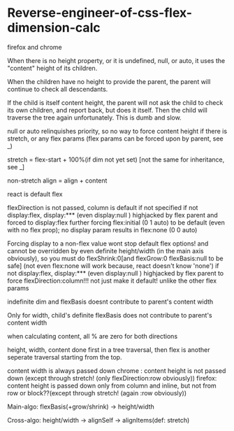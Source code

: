 # Reverse-engineer-of-css-flex-dimension-calc
firefox and chrome

When there is no height property, or it is undefined, null, or auto, it uses the "content" height of its children.

When the children have no height to provide the parent, the parent will continue to check all descendants. 

If the child is itself content height, the parent will not ask the child to check its own children, and report back, but does it itself. Then the child will traverse the tree again unfortunately. This is dumb and slow.

null or auto relinquishes priority, so no way to force content height if there is stretch, or any flex params (flex params can be forced upon by parent, see _)

stretch = flex-start + 100%(if dim not yet set) [not the same for inheritance, see _]

non-stretch align = align + content

react is default flex

flexDirection is not passed, column is default if not specified
if not display:flex, display:*** (even display:null ) highjacked by flex parent and forced to display:flex further forcing flex:initial (0 1 auto) to be default (even with no flex prop); no display param results in flex:none (0 0 auto)

Forcing display to a non-flex value wont stop default flex options! and cannot be overridden by even definite height/width (in the main axis obviously), so you must do flexShrink:0[and flexGrow:0 flexBasis:null to be safe] (not even flex:none will work because, react doesn't know 'none')
if not display:flex, display:*** (even display:null ) highjacked by flex parent to force flexDirection:column!!! not just make it default! unlike the other flex params

indefinite dim and flexBasis doesnt contribute to parent's content width

Only for width, child's definite flexBasis does not contribute to parent's content width

when calculating content, all % are zero for both directions

height, width, content done first in a tree traversal, then flex is another seperate traversal starting from the top.

content width is always passed down
chrome : content height is not passed down (except through stretch! (only flexDirection:row obviously))
firefox: content height is passed down only from column and inline, but not from row or block??(except through stretch! (again :row obviously))

Main-algo:
flexBasis(+grow/shrink) -> height/width

Cross-algo:
height/width -> alignSelf -> alignItems(def: stretch)
